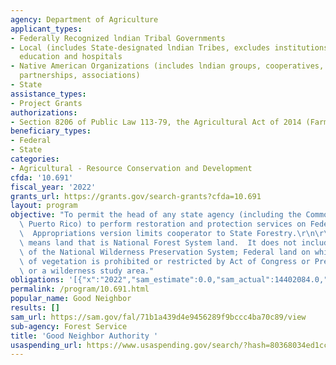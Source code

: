 ```yaml
---
agency: Department of Agriculture
applicant_types:
- Federally Recognized lndian Tribal Governments
- Local (includes State-designated lndian Tribes, excludes institutions of higher
  education and hospitals
- Native American Organizations (includes lndian groups, cooperatives, corporations,
  partnerships, associations)
- State
assistance_types:
- Project Grants
authorizations:
- Section 8206 of Public Law 113-79, the Agricultural Act of 2014 (Farm Bill) as amended.
beneficiary_types:
- Federal
- State
categories:
- Agricultural - Resource Conservation and Development
cfda: '10.691'
fiscal_year: '2022'
grants_url: https://grants.gov/search-grants?cfda=10.691
layout: program
objective: "To permit the head of any state agency (including the Commonwealth of\
  \ Puerto Rico) to perform restoration and protection services on Federal land. Note:\
  \  Appropriations version limits cooperator to State Forestry.\r\n\r\nFederal land\
  \ means land that is National Forest System land.  It does not include a component\
  \ of the National Wilderness Preservation System; Federal land on which the removal\
  \ of vegetation is prohibited or restricted by Act of Congress or Presidential proclamation;\
  \ or a wilderness study area."
obligations: '[{"x":"2022","sam_estimate":0.0,"sam_actual":14402084.0,"usa_spending_actual":32215919.15},{"x":"2023","sam_estimate":59743458.0,"sam_actual":0.0,"usa_spending_actual":53597642.23},{"x":"2024","sam_estimate":0.0,"sam_actual":0.0,"usa_spending_actual":0.0}]'
permalink: /program/10.691.html
popular_name: Good Neighbor
results: []
sam_url: https://sam.gov/fal/71b1a439d4e9456289f9bccc4ba70c89/view
sub-agency: Forest Service
title: 'Good Neighbor Authority '
usaspending_url: https://www.usaspending.gov/search/?hash=80368034ed1cc1723b88cace6a10bbfe
---
```


